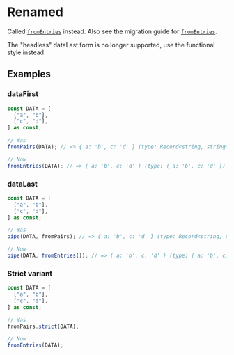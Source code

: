 # Renamed

Called [`fromEntries`](/docs/#fromEntries) instead. Also see the migration guide
for [`fromEntries`](/v1/#fromEntries).

The "headless" dataLast form is no longer supported, use the functional style
instead.

## Examples

### dataFirst

```ts
const DATA = [
  ["a", "b"],
  ["c", "d"],
] as const;

// Was
fromPairs(DATA); // => { a: 'b', c: 'd' } (type: Record<string, string>)

// Now
fromEntries(DATA); // => { a: 'b', c: 'd' } (type: { a: 'b', c: 'd' })
```

### dataLast

```ts
const DATA = [
  ["a", "b"],
  ["c", "d"],
] as const;

// Was
pipe(DATA, fromPairs); // => { a: 'b', c: 'd' } (type: Record<string, string>)

// Now
pipe(DATA, fromEntries()); // => { a: 'b', c: 'd' } (type: { a: 'b', c: 'd' })
```

### Strict variant

```ts
const DATA = [
  ["a", "b"],
  ["c", "d"],
] as const;

// Was
fromPairs.strict(DATA);

// Now
fromEntries(DATA);
```
